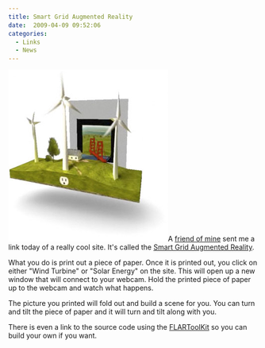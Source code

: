 ```yaml
---
title: Smart Grid Augmented Reality
date:  2009-04-09 09:52:06
categories:
  - Links
  - News
---
```


<img class="size-full wp-image-201 alignleft" title="Smart Grid" src="/assets/images/posts/2009/04/smart_grid.jpg" alt="Smart Grid" width="322" height="346" />A <a href="http://www.joshadamboyd.com/" target="_blank">friend of mine</a> sent me a link today of a really cool site. It's called the <a href="http://ge.ecomagination.com/smartgrid/?c_id=Huff#/augmented_reality" target="_blank">Smart Grid Augmented Reality</a>.

What you do is print out a piece of paper. Once it is printed out, you click on either "Wind Turbine" or "Solar Energy" on the site. This will open up a new window that will connect to your webcam. Hold the printed piece of paper up to the webcam and watch what happens.

The picture you printed will fold out and build a scene for you. You can turn and tilt the piece of paper and it will turn and tilt along with you.

There is even a link to the source code using the <a href="http://www.libspark.org/wiki/saqoosha/FLARToolKit/en" target="_blank">FLARToolKit</a> so you can build your own if you want.
